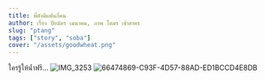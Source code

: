```yaml
---
title: พี่ตังมีแฟนกี่คน
author: เรื่อง ปิยฉัตร เมนาคม, ภาพ โตมร เช้าสาคร
slug: "ptang"
tags: ["story", "soba"]
cover: "/assets/goodwheat.png"
---
```


ใครรู้ให้น้ำฟรี...
![IMG_3253](https://github.com/user-attachments/assets/95e471f5-9ba0-4d82-84c7-61a36bdc715e)
![66474869-C93F-4D57-88AD-ED1BCCD4E8DB](https://github.com/user-attachments/assets/ff42b9c3-761e-4e25-ba42-b64d67bf7b50)
